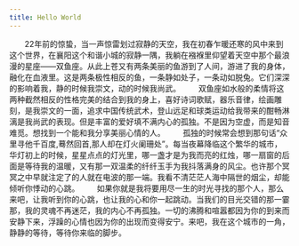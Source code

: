 ```yaml
---
title: Hello World
---
```

   &#160; &#160; &#160; &#160;22年前的惊蛰，当一声惊雷划过寂静的天空，我在初春乍暖还寒的风中来到这个世界，在襄阳这个和谐小城的寂静一隅，我躺在襁褓里仰望着天空中那个最浪漫的星座——双鱼座。从此上苍又有两条美丽的鱼游到了人间，游进了我的身体，融化在血液里。这是两条极性相反的鱼，一条静如处子，一条动如脱兔。它们深深的影响着我，静的时候我崇文，动的时候我尚武。
　　双鱼座如水般的柔情将这两种截然相反的性格完美的结合到我的身上，喜好诗词歌赋，器乐音律，绘画雕刻，是我崇文的一面，追求中国传统武术，登山远足和球类运动给我带来的酣畅淋漓是我尚武的表现。但是丰富的爱好填不满内心的孤独。不是因为空虚，而是知音难觅。想找到一个能和我分享美丽心情的人。
　　孤独的时候常会想到那句话“众里寻他千百度,蓦然回首,那人却在灯火阑珊处”。每当夜幕降临这个繁华的城市，华灯初上的时候，星星点点的灯光里，哪一盏才是为我而亮的红烛，哪一扇窗的后面是等待我的温暖，又有那一双温柔的纤纤玉手为我抖落满身的风尘。也许那个冥冥之中早就注定了的人就在电波的那一端。我看不清茫茫人海中隔世的烟尘，却能倾听你悸动的心跳。
    &#160; &#160; &#160; &#160;如果你就是我将要用尽一生的时光寻找的那个人，那么来吧，让我听到你的心跳，也让我的心和你一起跳动。当我们的目光交错的那一霎那，我的灵魂不再迷茫，我的内心不再孤独。一切的沸腾和喧嚣都因为你的到来而安静下来，浮躁的心情也因为你的出现而变得安宁。来吧，我在这个城市的一角，静静的等待，等待你来临的脚步。
